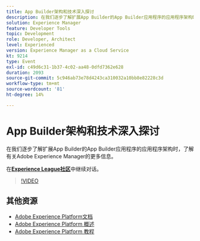 ```yaml
---
title: App Builder架构和技术深入探讨
description: 在我们逐步了解扩展App Builder的App Builder应用程序的应用程序架构时，了解有关Adobe Experience Manager的更多信息。
solution: Experience Manager
feature: Developer Tools
topic: Development
role: Developer, Architect
level: Experienced
version: Experience Manager as a Cloud Service
kt: 9214
type: Event
exl-id: c49d6c31-1b37-4c02-aa48-0dfd7362e628
duration: 2093
source-git-commit: 5c946ab73e78d4243ca310032a10bb8e82228c3d
workflow-type: tm+mt
source-wordcount: '81'
ht-degree: 14%

---
```


# App Builder架构和技术深入探讨

在我们逐步了解扩展App Builder的App Builder应用程序的应用程序架构时，了解有关Adobe Experience Manager的更多信息。

在&#x200B;**[Experience League社区](https://adobe.ly/3uragoI)**&#x200B;中继续对话。

>[!VIDEO](https://video.tv.adobe.com/v/337709/?quality=12&learn=on&hidetitle=true)

## 其他资源

- [Adobe Experience Platform文档](https://experienceleague.adobe.com/docs/experience-platform.html?lang=zh-Hans)
- [Adobe Experience Platform 概述](https://experienceleague.adobe.com/docs/experience-platform/landing/home.html?lang=zh-Hans)
- [Adobe Experience Platform 教程](https://experienceleague.adobe.com/docs/platform-learn/tutorials/overview.html?lang=zh-Hans)
